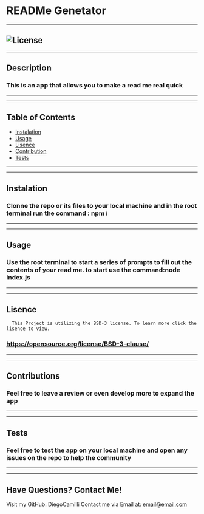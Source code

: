 # READMe Genetator
  ---
  ![License](https://img.shields.io/badge/license-BSD-3-blue)
---
---
  ## Description

  ### This is an app that allows you to make a read me real quick
  ---
  ---
  ## Table of Contents
  
  * [Instalation](#Instalation)
  * [Usage](#Usage)
  * [Lisence](#Lisence)
  * [Contribution](#Contribution)
  * [Tests](#Tests)
  ---
  ---
  ## Instalation
  
  ### Clonne the repo or its files to your local machine and in the root terminal run the command : npm i
  ---
  ---
  ## Usage
  
  ### Use the root terminal to start a series of prompts to fill out the contents of your read me. to start use the command:node index.js
  ---
  ---
  ## Lisence

  
      This Project is utilizing the BSD-3 license. To learn more click the lisence to view.
  ### https://opensource.org/license/BSD-3-clause/
  ---
  ---
  ## Contributions
  
  ### Feel free to leave a review or even develop more to expand the app
  ---
  ---
  ## Tests
  
  ### Feel free to test the app on your local machine and open any issues on the repo to help the community
  ---
  ---
  ## Have Questions? Contact Me!
  
  Visit my GitHub: DiegoCamilli
  Contact me via Email at: email@email.com

